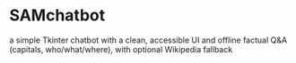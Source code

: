 # SAMchatbot
a simple Tkinter chatbot with a clean, accessible UI and offline factual Q&amp;A (capitals, who/what/where), with optional Wikipedia fallback
